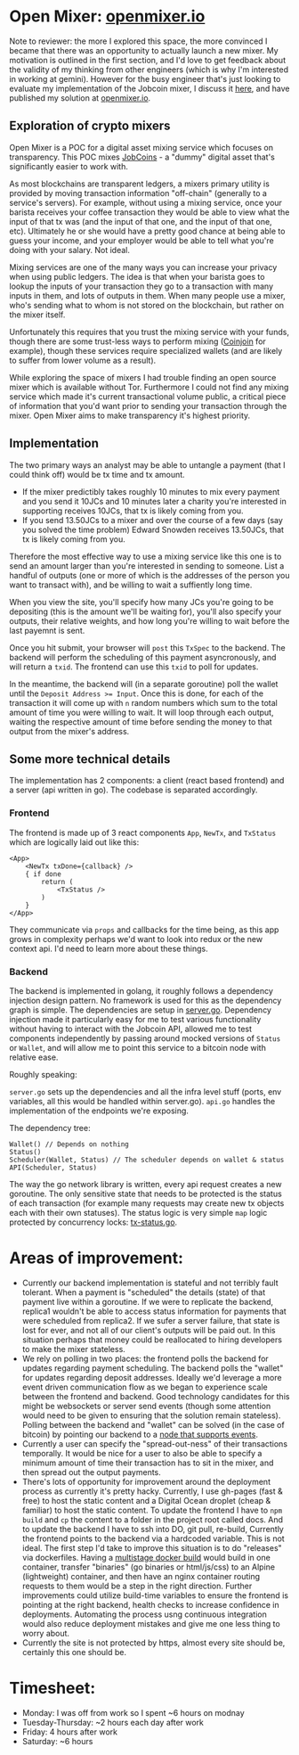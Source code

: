 # Open Mixer: [openmixer.io](openmixer.io)

Note to reviewer: the more I explored this space, the more convinced I became that there was an opportunity to actually launch a new mixer. My motivation is outlined in the first section, and I'd love to get feedback about the validity of my thinking from other engineers (which is why I'm interested in working at gemini). However for the busy engineer that's just looking to evaluate my implementation of the Jobcoin mixer, I discuss it [here](#implementation), and have published my solution at [openmixer.io](http://openmixer.io).

## Exploration of crypto mixers

Open Mixer is a POC for a digital asset mixing service which focuses on transparency. This POC mixes [JobCoins](https://jobcoin.gemini.com/sanitary/api) - a "dummy" digital asset that's significantly easier to work with. 

As most blockchains are transparent ledgers, a mixers primary utility is provided by moving transaction information "off-chain" (generally to a service's servers). For example, without using a mixing service, once your barista receives your coffee transaction they would be able to view what the input of that tx was (and the input of that one, and the input of that one, etc). Ultimately he or she would have a pretty good chance at being able to guess your income, and your employer would be able to tell what you're doing with your salary. Not ideal.

Mixing services are one of the many ways you can increase your privacy when using public ledgers. The idea is that when your barista goes to lookup the inputs of your transaction they go to a transaction with many inputs in them, and lots of outputs in them. When many people use a mixer, who's sending what to whom is not stored on the blockchain, but rather on the mixer itself.

Unfortunately this requires that you trust the mixing service with your funds, though there are some trust-less ways to perform mixing ([Coinjoin](https://en.bitcoin.it/wiki/CoinJoin) for example), though these services require specialized wallets (and are likely to suffer from lower volume as a result). 

While exploring the space of mixers I had trouble finding an open source mixer which is available without Tor. Furthermore I could not find any mixing service which made it's current transactional volume public, a critical piece of information that you'd want prior to sending your transaction through the mixer. Open Mixer aims to make transparency it's highest priority. 

## Implementation 

The two primary ways an analyst may be able to untangle a payment (that I could think off) would be tx time and tx amount.

* If the mixer predictibly takes roughly 10 minutes to mix every payment and you send it 10JCs and 10 minutes later a charity you're interested in supporting receives 10JCs, that tx is likely coming from you.
* If you send 13.50JCs to a mixer and over the course of a few days (say you solved the time problem) Edward Snowden receives 13.50JCs, that tx is likely coming from you.

Therefore the most effective way to use a mixing service like this one is to send an amount larger than you're interested in sending to someone. List a handful of outputs (one or more of which is the addresses of the person you want to transact with), and be willing to wait a suffiently long time.

When you view the site, you'll specify how many JCs you're going to be depositing (this is the amount we'll be waiting for), you'll also specify your outputs, their relative weights, and how long you're willing to wait before the last payemnt is sent.

Once you hit submit, your browser will `post` this `TxSpec` to the backend. The backend will perform the scheduling of this payment asyncronously, and will return a `txid`. The frontend can use this `txid` to poll for updates.

In the meantime, the backend will (in a separate goroutine) poll the wallet until the `Deposit Address >= Input`. Once this is done, for each of the transaction it will come up with `n` random numbers which sum to the total amount of time you were willing to wait. It will loop through each output, waiting the respective amount of time before sending the money to that output from the mixer's address.

## Some more technical details

The implementation has 2 components: a client (react based frontend) and a server (api written in go). The codebase is separated accordingly. 

### Frontend

The frontend is made up of 3 react components `App`, `NewTx`, and `TxStatus` which are logically laid out like this:
```
<App>
	<NewTx txDone={callback} />
	{ if done
		return (
			<TxStatus />
		)
	}
</App>
```

They communicate via `props` and callbacks for the time being, as this app grows in complexity perhaps we'd want to look into redux or the new context api. I'd need to learn more about these things.

### Backend

The backend is implemented in golang, it roughly follows a dependency injection design pattern. No framework is used for this as the dependency graph is simple. The dependencies are setup in [server.go](https://github.com/Parth/open-mixer/blob/master/backend/server.go#L29). Dependency injection made it particularly easy for me to test various functionality without having to interact with the Jobcoin API, allowed me to test components independently by passing around mocked versions of `Status` or `Wallet`, and will allow me to point this service to a bitcoin node with relative ease.

Roughly speaking:

`server.go` sets up the dependencies and all the infra level stuff (ports, env variables, all this would be handled within server.go). `api.go` handles the implementation of the endpoints we're exposing. 

The dependency tree:

```
Wallet() // Depends on nothing
Status() 
Scheduler(Wallet, Status) // The scheduler depends on wallet & status
API(Scheduler, Status)
```

The way the go network library is written, every api request creates a new goroutine. The only sensitive state that needs to be protected is the status of each transaction (for example many requests may create new tx objects each with their own statuses). The status logic is very simple `map` logic protected by concurrency locks: [tx-status.go](https://github.com/Parth/open-mixer/blob/master/backend/tx-status.go#L17).

# Areas of improvement:

* Currently our backend implementation is stateful and not terribly fault tolerant. When a payment is "scheduled" the details (state) of that payment live within a goroutine. If we were to replicate the backend, replica1 wouldn't be able to access status information for payments that were scheduled from replica2. If we sufer a server failure, that state is lost for ever, and not all of our client's outputs will be paid out. In this situation perhaps that money could be reallocated to hiring developers to make the mixer stateless. 
* We rely on polling in two places: the frontend polls the backend for updates regarding payment scheduling. The backend polls the "wallet" for updates regarding deposit addresses. Ideally we'd leverage a more event driven communication flow as we began to experience scale between the frontend and backend. Good technology candidates for this might be websockets or server send events (though some attention would need to be given to ensuring that the solution remain stateless). Polling between the backend and "wallet" can be solved (in the case of bitcoin) by pointing our backend to a [node that supports events](https://bcoin.io/guides/events.html).
* Currently a user can specify the "spread-out-ness" of their transactions temporally. It would be nice for a user to also be able to specify a minimum amount of time their transaction has to sit in the mixer, and then spread out the output payments.
* There's lots of opportunity for improvement around the deployment process as currently it's pretty hacky. Currently, I use gh-pages (fast & free) to host the static content and a Digital Ocean droplet (cheap & familiar) to host the static content. To update the frontend I have to `npm build` and `cp` the content to a folder in the project root called docs. And to update the backend I have to ssh into DO, git pull, re-build, Currently the frontend points to the backend via a hardcoded variable. This is not ideal. The first step I'd take to improve this situation is to do "releases" via dockerfiles. Having a [multistage docker build](https://docs.docker.com/develop/develop-images/multistage-build/) would build in one container, transfer "binaries" (go binaries or html/js/css) to an Alpine (lightweight) container, and then have an nginx container routing requests to them would be a step in the right direction. Further improvements could utilize build-time variables to ensure the frontend is pointing at the right backend, health checks to increase confidence in deployments. Automating the process usng continuous integration would also reduce deployment mistakes and give me one less thing to worry about.
* Currently the site is not protected by https, almost every site should be, certainly this one should be.

# Timesheet:

* Monday: I was off from work so I spent ~6 hours on modnay
* Tuesday-Thursday: ~2 hours each day after work
* Friday: 4 hours after work
* Saturday: ~6 hours
